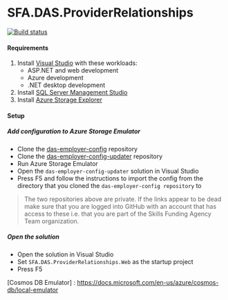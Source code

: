 # SFA.DAS.ProviderRelationships

[![Build status](https://sfa-gov-uk.visualstudio.com/Digital%20Apprenticeship%20Service/_apis/build/status/Manage%20Apprenticeships/das-provider-relationships)](https://sfa-gov-uk.visualstudio.com/Digital%20Apprenticeship%20Service/_build/latest?definitionId=1183)

#### Requirements

1. Install [Visual Studio] with these workloads:
    * ASP.NET and web development
    * Azure development
    * .NET desktop development
2. Install [SQL Server Management Studio]
3. Install [Azure Storage Explorer]

#### Setup

##### Add configuration to Azure Storage Emulator

* Clone the [das-employer-config](https://github.com/SkillsFundingAgency/das-employer-config) repository
* Clone the [das-employer-config-updater](https://github.com/SkillsFundingAgency/das-employer-config-updater) repository
* Run Azure Storage Emulator
* Open the `das-employer-config-updater` solution in Visual Studio 
* Press F5 and follow the instructions to import the config from the directory that you cloned the `das-employer-config repository` to

> The two repositories above are private. If the links appear to be dead make sure that you are logged into GitHub with an account that has access to these i.e. that you are part of the Skills Funding Agency Team organization.

##### Open the solution

* Open the solution in Visual Studio
* Set `SFA.DAS.ProviderRelationships.Web` as the startup project
* Press F5

[Azure Storage Explorer]: http://storageexplorer.com/
[Choclatey]: https://chocolatey.org
[Docker]: https://www.docker.com
[Elastic Search]: https://www.elastic.co/products/elasticsearch
[SQL Server Management Studio]: https://docs.microsoft.com/en-us/sql/ssms/download-sql-server-management-studio-ssms
[Visual Studio]: https://www.visualstudio.com
[Cosmos DB Emulator] : https://docs.microsoft.com/en-us/azure/cosmos-db/local-emulator
